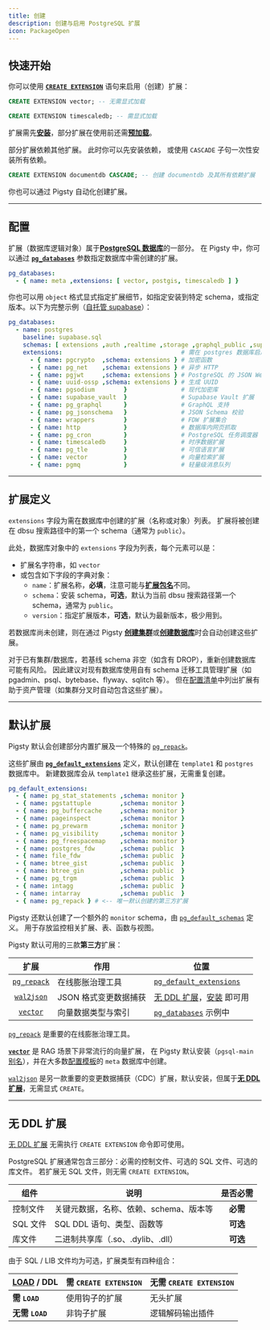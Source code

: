 ```yaml
---
title: 创建
description: 创建与启用 PostgreSQL 扩展
icon: PackageOpen
---
```



## 快速开始

你可以使用 [**`CREATE EXTENSION`**](https://www.postgresql.org/docs/current/sql-createextension.html) 语句来启用（创建）扩展：

```sql tab="vector"
CREATE EXTENSION vector; -- 无需显式加载
```
```sql tab="timescaledb"
CREATE EXTENSION timescaledb; -- 需显式加载
```

扩展需先[**安装**](/zh/usage/install)，部分扩展在使用前还需[**预加载**](/zh/usage/config)。

部分扩展依赖其他扩展。
此时你可以先安装依赖，
或使用 `CASCADE` 子句一次性安装所有依赖。

```sql
CREATE EXTENSION documentdb CASCADE; -- 创建 documentdb 及其所有依赖扩展
```

你也可以通过 Pigsty 自动化创建扩展。

------

## 配置

扩展（数据库逻辑对象）属于[**PostgreSQL 数据库**](/zh/docs/pgsql/db)的一部分。
在 Pigsty 中，你可以通过 [**`pg_databases`**](/zh/docs/pgsql/param#pg_databases) 参数指定数据库中需创建的扩展。

```yaml
pg_databases:
  - { name: meta ,extensions: [ vector, postgis, timescaledb ] }
```

你也可以用 `object` 格式显式指定扩展细节，如指定安装到特定 schema，或指定版本。以下为完整示例（[自托管 supabase](/zh/docs/app/supabase)）：

```yaml
pg_databases:
  - name: postgres
    baseline: supabase.sql
    schemas: [ extensions ,auth ,realtime ,storage ,graphql_public ,supabase_functions ,_analytics ,_realtime ]
    extensions:                                 # 需在 postgres 数据库启用的扩展
      - { name: pgcrypto  ,schema: extensions } # 加密函数
      - { name: pg_net    ,schema: extensions } # 异步 HTTP
      - { name: pgjwt     ,schema: extensions } # PostgreSQL 的 JSON Web Token API
      - { name: uuid-ossp ,schema: extensions } # 生成 UUID
      - { name: pgsodium        }               # 现代加密库
      - { name: supabase_vault  }               # Supabase Vault 扩展
      - { name: pg_graphql      }               # GraphQL 支持
      - { name: pg_jsonschema   }               # JSON Schema 校验
      - { name: wrappers        }               # FDW 扩展集合
      - { name: http            }               # 数据库内网页抓取
      - { name: pg_cron         }               # PostgreSQL 任务调度器
      - { name: timescaledb     }               # 时序数据扩展
      - { name: pg_tle          }               # 可信语言扩展
      - { name: vector          }               # 向量检索扩展
      - { name: pgmq            }               # 轻量级消息队列
```

--------

## 扩展定义

`extensions` 字段为需在数据库中创建的扩展（名称或对象）列表。
扩展将被创建在 dbsu 搜索路径中的第一个 schema（通常为 `public`）。

此处，数据库对象中的 `extensions` 字段为列表，每个元素可以是：

- 扩展名字符串，如 `vector`
- 或包含如下字段的字典对象：
  - `name`：扩展名称，**必填**，注意可能与[**扩展包名**](/zh/usage/pkg)不同。
  - `schema`：安装 schema，**可选**，默认为当前 dbsu 搜索路径第一个 schema，通常为 `public`。
  - `version`：指定扩展版本，**可选**，默认为最新版本，极少用到。

若数据库尚未创建，则在通过 Pigsty [**创建集群**](/zh/docs/pgsql/admin#create-cluster)或[**创建数据库**](/zh/docs/pgsql/admin#create-database)时会自动创建这些扩展。

对于已有集群/数据库，若基线 schema 非空（如含有 DROP），重新创建数据库可能有风险。
因此建议对现有数据库使用自有 schema 迁移工具管理扩展（如 pgadmin、psql、bytebase、flyway、sqlitch 等）。
但在[配置清单](/zh/docs/config/inventory)中列出扩展有助于资产管理（如集群分叉时自动包含这些扩展）。

------

## 默认扩展

Pigsty 默认会创建部分内置扩展及一个特殊的 [`pg_repack`](/zh/e/pg_repack)。

这些扩展由 [**`pg_default_extensions`**](/zh/docs/pgsql/param#pg_default_extensions) 定义，默认创建在 `template1` 和 `postgres` 数据库中。
新建数据库会从 `template1` 继承这些扩展，无需重复创建。

```yaml
pg_default_extensions:
  - { name: pg_stat_statements ,schema: monitor }
  - { name: pgstattuple        ,schema: monitor }
  - { name: pg_buffercache     ,schema: monitor }
  - { name: pageinspect        ,schema: monitor }
  - { name: pg_prewarm         ,schema: monitor }
  - { name: pg_visibility      ,schema: monitor }
  - { name: pg_freespacemap    ,schema: monitor }
  - { name: postgres_fdw       ,schema: public  }
  - { name: file_fdw           ,schema: public  }
  - { name: btree_gist         ,schema: public  }
  - { name: btree_gin          ,schema: public  }
  - { name: pg_trgm            ,schema: public  }
  - { name: intagg             ,schema: public  }
  - { name: intarray           ,schema: public  }
  - { name: pg_repack } # <-- 唯一默认创建的第三方扩展
```

Pigsty 还默认创建了一个额外的 `monitor` schema，由 [`pg_default_schemas`](/zh/docs/pgsql/param#pg_default_schemas) 定义。
用于存放监控相关扩展、表、函数与视图。

Pigsty 默认可用的三款**第三方**扩展：

|           扩展           | 作用                        | 位置                                                                                                   |
|:-----------------------:|-----------------------------|--------------------------------------------------------------------------------------------------------|
| [`pg_repack`](/zh/e/pg_repack) | 在线膨胀治理工具           | [`pg_default_extensions`](/zh/docs/pgsql/param#pg_default_extensions)                                   |
|  [`wal2json`](/zh/e/wal2json)  | JSON 格式变更数据捕获       | [无 DDL 扩展](/zh/list/attr#without-ddl)，[安装](/zh/usage/install) 即可用                              |
|    [`vector`](/zh/e/vector)    | 向量数据类型与索引          | [`pg_databases`](/zh/docs/pgsql/param#pg_databases) 示例中                                              |

[`pg_repack`](/zh/e/pg_repack) 是重要的在线膨胀治理工具。

[**`vector`**](/zh/e/vector) 是 RAG 场景下非常流行的向量扩展，
在 Pigsty 默认安装（`pgsql-main` [别名](/zh/usage/pkg)），并在大多数[配置模板](/zh/docs/config/template)的 `meta` 数据库中创建。

[`wal2json`](/zh/e/wal2json) 是另一款重要的变更数据捕获（CDC）扩展，默认安装，但属于[**无 DDL 扩展**](#extension-without-ddl)，无需显式 `CREATE`。

------

## 无 DDL 扩展

[无 DDL 扩展](/zh/list/attr#without-ddl) 无需执行 `CREATE EXTENSION` 命令即可使用。

PostgreSQL 扩展通常包含三部分：必需的控制文件、可选的 SQL 文件、可选的库文件。
若扩展无 SQL 文件，则无需 `CREATE EXTENSION`。

| 组件         | 说明                                             | 是否必需     |
|--------------|--------------------------------------------------|:------------:|
| 控制文件     | 关键元数据，名称、依赖、schema、版本等           | **必需**     |
| SQL 文件     | SQL DDL 语句、类型、函数等                       | **可选**     |
| 库文件       | 二进制共享库（.so、.dylib、.dll）                | **可选**     |

由于 SQL / LIB 文件均为可选，扩展类型有四种组合：

| **[LOAD](/zh/usage/config) / DDL** | 需 `CREATE EXTENSION` | 无需 `CREATE EXTENSION` |
|------------------------------------|----------------------|------------------------|
| **需 `LOAD`**                      | 使用钩子的扩展        | 无头扩展                |
| **无需 `LOAD`**                    | 非钩子扩展            | 逻辑解码输出插件        |

